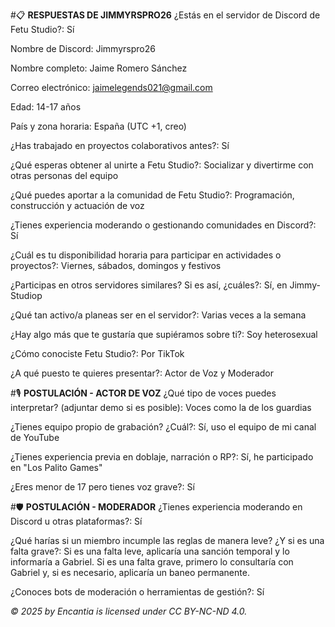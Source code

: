 #📋 **RESPUESTAS DE JIMMYRSPRO26**
¿Estás en el servidor de Discord de Fetu Studio?:
Sí

Nombre de Discord:
Jimmyrspro26

Nombre completo:
Jaime Romero Sánchez

Correo electrónico:
jaimelegends021@gmail.com

Edad:
14-17 años

País y zona horaria:
España (UTC +1, creo)

¿Has trabajado en proyectos colaborativos antes?:
Sí

¿Qué esperas obtener al unirte a Fetu Studio?:
Socializar y divertirme con otras personas del equipo

¿Qué puedes aportar a la comunidad de Fetu Studio?:
Programación, construcción y actuación de voz

¿Tienes experiencia moderando o gestionando comunidades en Discord?:
Sí

¿Cuál es tu disponibilidad horaria para participar en actividades o proyectos?:
Viernes, sábados, domingos y festivos

¿Participas en otros servidores similares? Si es así, ¿cuáles?:
Sí, en Jimmy-Studiop

¿Qué tan activo/a planeas ser en el servidor?:
Varias veces a la semana

¿Hay algo más que te gustaría que supiéramos sobre ti?:
Soy heterosexual

¿Cómo conociste Fetu Studio?:
Por TikTok

¿A qué puesto te quieres presentar?:
Actor de Voz y Moderador

#🎙️ **POSTULACIÓN - ACTOR DE VOZ**
¿Qué tipo de voces puedes interpretar? (adjuntar demo si es posible):
Voces como la de los guardias

¿Tienes equipo propio de grabación? ¿Cuál?:
Sí, uso el equipo de mi canal de YouTube

¿Tienes experiencia previa en doblaje, narración o RP?:
Sí, he participado en "Los Palito Games"

¿Eres menor de 17 pero tienes voz grave?:
Sí

#🛡️ **POSTULACIÓN - MODERADOR**
¿Tienes experiencia moderando en Discord u otras plataformas?:
Sí

¿Qué harías si un miembro incumple las reglas de manera leve? ¿Y si es una falta grave?:
Si es una falta leve, aplicaría una sanción temporal y lo informaría a Gabriel.
Si es una falta grave, primero lo consultaría con Gabriel y, si es necesario, aplicaría un baneo permanente.

¿Conoces bots de moderación o herramientas de gestión?:
Sí

*© 2025 by Encantia is licensed under CC BY-NC-ND 4.0.*
